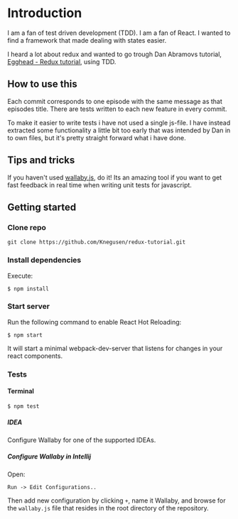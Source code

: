 # Introduction

I am a fan of test driven development (TDD). I am a fan of React. I wanted to find a framework that made dealing with states easier.

I heard a lot about redux and wanted to go trough Dan Abramovs tutorial, [Egghead - Redux tutorial](https://egghead.io/series/getting-started-with-redux), using TDD.
 
## How to use this

Each commit corresponds to one episode with the same message as that episodes title. 
There are tests written to each new feature in every commit.

To make it easier to write tests i have not used a single js-file. I have instead extracted some functionality a little bit too early that was intended by Dan in to own files, but it's pretty straight forward what i have done.

## Tips and tricks

If you haven't used [wallaby.js](http://wallabyjs.com/), do it! Its an amazing tool if you want to get fast feedback in real time when writing unit tests for javascript.

## Getting started

### Clone repo

```git clone https://github.com/Knegusen/redux-tutorial.git```

### Install dependencies

Execute:

```$ npm install```

### Start server

Run the following command to enable React Hot Reloading:

```$ npm start```

It will start a minimal webpack-dev-server that listens for changes in your react components.

### Tests

#### Terminal

```$ npm test```

##### IDEA

Configure Wallaby for one of the supported IDEAs.

##### Configure Wallaby in Intellij

Open:

```
Run -> Edit Configurations..
```

Then add new configuration by clicking ```+```, name it Wallaby, and browse for the ```wallaby.js``` file that resides in the root directory of the repository.